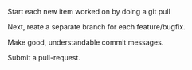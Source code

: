 Start each new item worked on by doing a git pull

Next, reate a separate branch for each feature/bugfix.

Make good, understandable commit messages.

Submit a pull-request.
